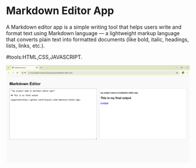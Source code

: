 # Markdown Editor App

A Markdown editor app is a simple writing tool that helps users write and format text using Markdown language — a lightweight markup language that converts plain text into formatted documents (like bold, italic, headings, lists, links, etc.).

#tools:HTML,CSS,JAVASCRIPT.


![image alt](https://github.com/M-Kalyani-coder/markdown-editor-app/blob/356504da16b53ab1af201b06ea6932e6481e970b/Screenshot%202025-06-20%20000253.png)

